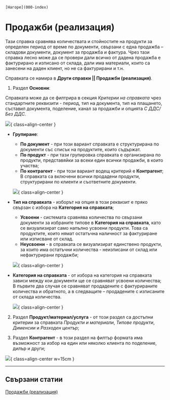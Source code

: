 ```{only} html
[Нагоре](000-index)
```

# **Продажби (реализация)**

Тази справка сравнява количествата и стойностите на продукти за определен период от време по документи, свързани с една продажба – складови документи, документ за продажба и фактура. Чрез тази справка лесно може да се провери дали всичко от дадена продажба е фактурирано и изписано от склада, дали има материали, които са занесени на даден клиент, но не са фактурирани и т.н.

Справката се намира в **Други справки || Продажби (реализация)**.  

1) Раздел **Основни**:  

Справката може да се филтрира в секция *Критерии на справката* чрез стандартните реквизити - период, тип на документа, тип на плащането, съставил документа, поделение, канал за продажби и опцията *С ДДС/Без ДДС*. 

 ![](908-sales-realization1.png){ class=align-center } 

- **Групиране**:  
     - **По документ** - при този вариант справката е структурирана по документи със списък на продуктите, които съдържат.   
     - **По продукт** - при тази групировка справката е организирана по продукти, представяйки за всеки един всички продажби, в които участва;  
     - **По контрагент** - при този вариант водещ критерий е **Контрагент**;  
     В справката са включени всички продадени продукти, структурирани по клиенти и съответните документи.

    ![](908-sales-realization2.png){ class=align-center } 

- **Тип на справката** - изборът на опция в този реквизит е пряко свързан с избора на **Категория на справката**;  
    - **Усвоени** - системата сравнява количества по свързани документи за избраните типове в **Категория на справката**, като се визуализират само напълно усвоени продукти. Това са продуктите, които нямат остатъчна наличност за фактуриране или изписване от склад.  
    - **Неусвоени** - в справката се визуализират единствено продукти, за които има остатъчни количества - неизписани от склад или нефактурирани продажби;  

    ![](908-sales-realization3.png){ class=align-center } 

- **Категория на справката** - от избора на категория на справката зависи между кои документи ще се сравняват усвоени количества;  
В първите два случая се сравняват продадените с фактурираните количества и обратното, а в следващите – продадените с изписаните от склада количества.

    ![](908-sales-realization4.png){ class=align-center } 

2) Раздел **Продукт/материал/услуга** - от този раздел са достъпни критерии за справката *Продукти и материали*, *Типове продукти*, *Дименсии* и *Разходен център*;  

3) Раздел **Контрагент** - в този раздел на филтър формата има възможност за избор на един или няколко клиента по поделение, дилър и други;  

![](908-sales-realization5.png){ class=align-center w=15cm } 

___  
## Свързани статии

[Продажби (реализация)](https://www.unicontsoft.com/cms/node/213)